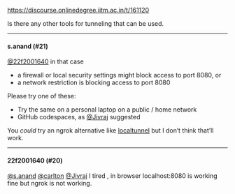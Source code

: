 https://discourse.onlinedegree.iitm.ac.in/t/161120

Is there any other tools for tunneling that can be used.</p><hr>

<h4>s.anand (#21)</h4>
<p><a class="mention" href="/u/22f2001640">@22f2001640</a> in that case</p>
<ul>
<li>a firewall or local security settings might block access to port 8080, or</li>
<li>a network restriction is blocking access to port 8080</li>
</ul>
<p>Please try one of these:</p>
<ul>
<li>Try the same on a personal laptop on a public / home network</li>
<li>GitHub codespaces, as <a class="mention" href="/u/jivraj">@Jivraj</a> suggested</li>
</ul>
<p>You <em>could</em> try an ngrok alternative like <a href="https://localtunnel.github.io/www/">localtunnel</a> but I don’t think that’ll work.</p><hr>

<h4>22f2001640 (#20)</h4>
<p><a class="mention" href="/u/s.anand">@s.anand</a> <a class="mention" href="/u/carlton">@carlton</a> <a class="mention" href="/u/jivraj">@Jivraj</a> I tired , in browser localhost:8080 is working fine but ngrok is not working.